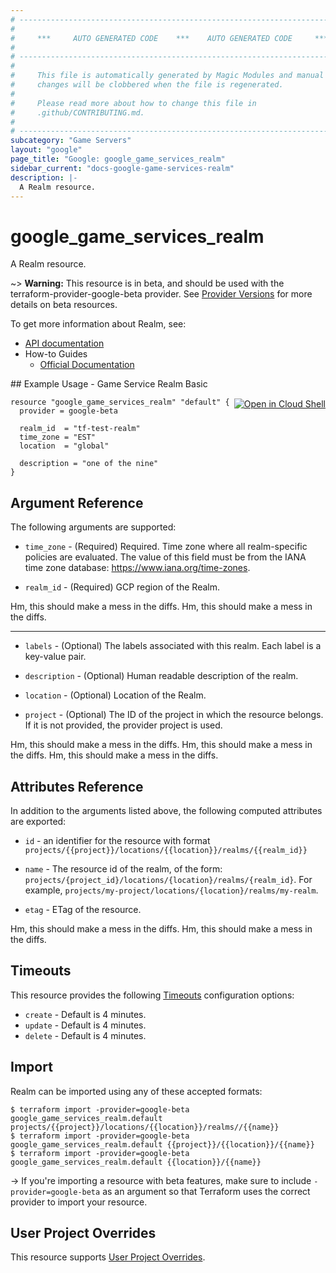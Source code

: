 ```yaml
---
# ----------------------------------------------------------------------------
#
#     ***     AUTO GENERATED CODE    ***    AUTO GENERATED CODE     ***
#
# ----------------------------------------------------------------------------
#
#     This file is automatically generated by Magic Modules and manual
#     changes will be clobbered when the file is regenerated.
#
#     Please read more about how to change this file in
#     .github/CONTRIBUTING.md.
#
# ----------------------------------------------------------------------------
subcategory: "Game Servers"
layout: "google"
page_title: "Google: google_game_services_realm"
sidebar_current: "docs-google-game-services-realm"
description: |-
  A Realm resource.
---
```


# google\_game\_services\_realm

A Realm resource.

~> **Warning:** This resource is in beta, and should be used with the terraform-provider-google-beta provider.
See [Provider Versions](https://terraform.io/docs/providers/google/guides/provider_versions.html) for more details on beta resources.

To get more information about Realm, see:

* [API documentation](https://cloud.google.com/game-servers/docs/reference/rest/v1beta/projects.locations.realms)
* How-to Guides
    * [Official Documentation](https://cloud.google.com/game-servers/docs)

<div class = "oics-button" style="float: right; margin: 0 0 -15px">
  <a href="https://console.cloud.google.com/cloudshell/open?cloudshell_git_repo=https%3A%2F%2Fgithub.com%2Fterraform-google-modules%2Fdocs-examples.git&cloudshell_working_dir=game_service_realm_basic&cloudshell_image=gcr.io%2Fgraphite-cloud-shell-images%2Fterraform%3Alatest&open_in_editor=main.tf&cloudshell_print=.%2Fmotd&cloudshell_tutorial=.%2Ftutorial.md" target="_blank">
    <img alt="Open in Cloud Shell" src="//gstatic.com/cloudssh/images/open-btn.svg" style="max-height: 44px; margin: 32px auto; max-width: 100%;">
  </a>
</div>
## Example Usage - Game Service Realm Basic


```hcl
resource "google_game_services_realm" "default" {
  provider = google-beta

  realm_id  = "tf-test-realm"
  time_zone = "EST"
  location  = "global"

  description = "one of the nine"
}
```

## Argument Reference

The following arguments are supported:


* `time_zone` -
  (Required)
  Required. Time zone where all realm-specific policies are evaluated. The value of
  this field must be from the IANA time zone database:
  https://www.iana.org/time-zones.

* `realm_id` -
  (Required)
  GCP region of the Realm.

Hm, this should make a mess in the diffs.
Hm, this should make a mess in the diffs.

- - -


* `labels` -
  (Optional)
  The labels associated with this realm. Each label is a key-value pair.

* `description` -
  (Optional)
  Human readable description of the realm.

* `location` -
  (Optional)
  Location of the Realm.

* `project` - (Optional) The ID of the project in which the resource belongs.
    If it is not provided, the provider project is used.

Hm, this should make a mess in the diffs.
Hm, this should make a mess in the diffs.
Hm, this should make a mess in the diffs.

## Attributes Reference

In addition to the arguments listed above, the following computed attributes are exported:

* `id` - an identifier for the resource with format `projects/{{project}}/locations/{{location}}/realms/{{realm_id}}`

* `name` -
  The resource id of the realm, of the form:
  `projects/{project_id}/locations/{location}/realms/{realm_id}`. For
  example, `projects/my-project/locations/{location}/realms/my-realm`.

* `etag` -
  ETag of the resource.

Hm, this should make a mess in the diffs.
Hm, this should make a mess in the diffs.

## Timeouts

This resource provides the following
[Timeouts](/docs/configuration/resources.html#timeouts) configuration options:

- `create` - Default is 4 minutes.
- `update` - Default is 4 minutes.
- `delete` - Default is 4 minutes.

## Import

Realm can be imported using any of these accepted formats:

```
$ terraform import -provider=google-beta google_game_services_realm.default projects/{{project}}/locations/{{location}}/realms//{{name}}
$ terraform import -provider=google-beta google_game_services_realm.default {{project}}/{{location}}/{{name}}
$ terraform import -provider=google-beta google_game_services_realm.default {{location}}/{{name}}
```

-> If you're importing a resource with beta features, make sure to include `-provider=google-beta`
as an argument so that Terraform uses the correct provider to import your resource.

## User Project Overrides

This resource supports [User Project Overrides](https://www.terraform.io/docs/providers/google/guides/provider_reference.html#user_project_override).
